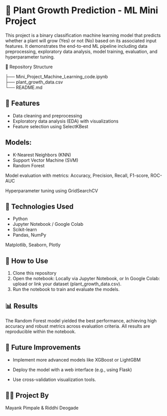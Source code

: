 # 🌱 Plant Growth Prediction - ML Mini Project
This project is a binary classification machine learning model that predicts whether a plant will grow (Yes) or not (No) based on its associated input features. It demonstrates the end-to-end ML pipeline including data preprocessing, exploratory data analysis, model training, evaluation, and hyperparameter tuning.

📂 Repository Structure

├── Mini_Project_Machine_Learning_code.ipynb  
├── plant_growth_data.csv                    
└── README.md                      

## 🚀 Features
- Data cleaning and preprocessing
- Exploratory data analysis (EDA) with visualizations
- Feature selection using SelectKBest

## Models:

- K-Nearest Neighbors (KNN)
- Support Vector Machine (SVM)
- Random Forest

Model evaluation with metrics: Accuracy, Precision, Recall, F1-score, ROC-AUC

Hyperparameter tuning using GridSearchCV

## 🧪 Technologies Used
- Python
- Jupyter Notebook / Google Colab
- Scikit-learn
- Pandas, NumPy

Matplotlib, Seaborn, Plotly

## 📝 How to Use
1. Clone this repository
2. Open the notebook: Locally via Jupyter Notebook, or In Google Colab: upload or link your dataset (plant_growth_data.csv).
3. Run the notebook to train and evaluate the models.

## 📊 Results
The Random Forest model yielded the best performance, achieving high accuracy and robust metrics across evaluation criteria. All results are reproducible within the notebook.

## 📌 Future Improvements
- Implement more advanced models like XGBoost or LightGBM

- Deploy the model with a web interface (e.g., using Flask)

- Use cross-validation visualization tools.

## 🧑‍💻 Project By
Mayank Pimpale & Riddhi Deogade


